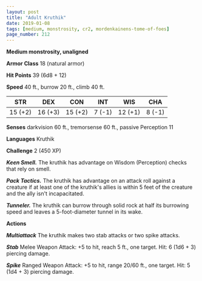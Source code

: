 ```yaml
---
layout: post
title: "Adult Kruthik"
date: 2019-01-08
tags: [medium, monstrosity, cr2, mordenkainens-tome-of-foes]
page_number: 212
---
```


**Medium monstrosity, unaligned**

**Armor Class** 18 (natural armor)

**Hit Points** 39  (6d8 + 12)

**Speed** 40 ft., burrow 20 ft., climb 40 ft.

|   STR   |   DEX   |   CON   |   INT   |   WIS   |   CHA   |
|:-------:|:-------:|:-------:|:-------:|:-------:|:-------:|
| 15 (+2) | 16 (+3) | 15 (+2) | 7 (-1) | 12 (+1) | 8 (-1) |

**Senses** darkvision 60 ft., tremorsense 60 ft., passive Perception 11

**Languages** Kruthik

**Challenge** 2 (450 XP)

***Keen Smell.*** The kruthik has advantage on Wisdom (Perception) checks that rely on smell.

***Pack Tactics.*** The kruthik has advantage on an attack roll against a creature if at least one of the kruthik's allies is within 5 feet of the creature and the ally isn't incapacitated.

***Tunneler.*** The kruthik can burrow through solid rock at half its burrowing speed and leaves a 5-foot-diameter tunnel in its wake.

**Actions**

***Multiattack*** The kruthik makes two stab attacks or two spike attacks.

***Stab*** Melee Weapon Attack: +5 to hit, reach 5 ft., one target. Hit: 6 (1d6 + 3) piercing damage.

***Spike*** Ranged Weapon Attack: +5 to hit, range 20/60 ft., one target. Hit: 5 (1d4 + 3) piercing damage.